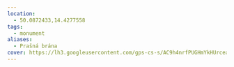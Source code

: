 ```yaml
---
location:
  - 50.0872433,14.4277558
tags:
  - monument
aliases:
  - Prašná brána
cover: https://lh3.googleusercontent.com/gps-cs-s/AC9h4nrfPUGHmYkHUrcea1A6-mshXy1OafHeFNxLi-saQ_-ZO3C9ywOpH3yyL-uR32MbgVO1ex03HjkkISE5F-c8bRUOSlp3_sdE1CqHtPvk8ywZgpSDj1Hg_jnVjZwWRZdq-HQLdVrc6g=w408-h544-k-no
---
```

